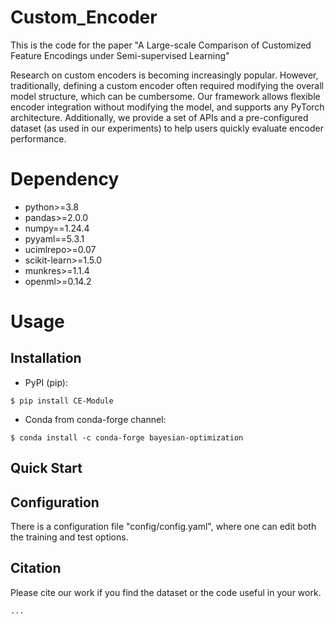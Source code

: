 # Custom_Encoder

This is the code for the paper "A Large-scale Comparison of Customized Feature Encodings under Semi-supervised Learning"

Research on custom encoders is becoming increasingly popular. However, traditionally, defining a custom encoder often required modifying the overall model structure, which can be cumbersome. 
Our framework allows flexible encoder integration without modifying the model, and supports any PyTorch architecture.
Additionally, we provide a set of APIs and a pre-configured dataset (as used in our experiments) to help users quickly evaluate encoder performance.

# Dependency

- python>=3.8
- pandas>=2.0.0
- numpy==1.24.4
- pyyaml==5.3.1
- ucimlrepo>=0.07
- scikit-learn>=1.5.0
- munkres>=1.1.4
- openml>=0.14.2

# Usage

## Installation

* PyPI (pip):

```console
$ pip install CE-Module
```

* Conda from conda-forge channel:

```console
$ conda install -c conda-forge bayesian-optimization
```

## Quick Start

## Configuration

There is a configuration file "config/config.yaml", where one can edit both the training and test options.

## Citation
Please cite our work if you find the dataset or the code useful in your work.
```
...
```
